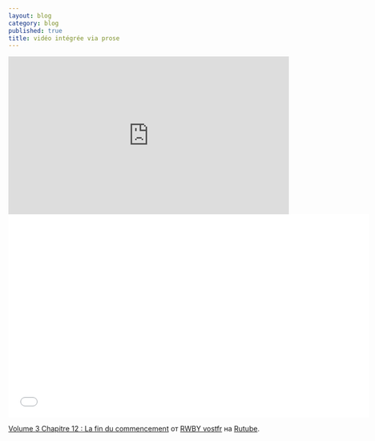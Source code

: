 ```yaml
---
layout: blog
category: blog
published: true
title: vidéo intégrée via prose
---
```

<iframe width="560" height="315" src="https://www.youtube.com/embed/tj9kW0evOCM" frameborder="0" allowfullscreen></iframe>

<iframe width="720" height="405" src="//rutube.ru/play/embed/9613960" frameborder="0" webkitAllowFullScreen mozallowfullscreen allowfullscreen></iframe>
<p><a href="https://rutube.ru/video/ec9eec70edf4af1fe27411d343416683/">Volume 3 Chapitre 12 : La fin du commencement</a> от <a href="https://rutube.ru/video/person/392166/">RWBY vostfr</a> на <a href="https://rutube.ru">Rutube</a>.</p>

